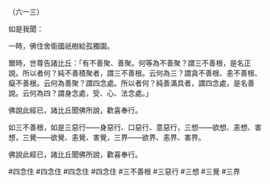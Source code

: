 （六一三）

如是我聞：

一時，佛住舍衛國祇樹給孤獨園。

爾時，世尊告諸比丘：「有不善聚、善聚。何等為不善聚？謂三不善根，是名正說。所以者何？純不善積聚者，謂三不善根。云何為三？謂貪不善根、恚不善根、癡不善根。云何為善聚？謂四念處。所以者何？純善滿具者，謂四念處，是名善說。云何為四？謂身念處，受、心、法念處。」

佛說此經已，諸比丘聞佛所說，歡喜奉行。

如三不善根，如是三惡行——身惡行、口惡行、意惡行，三想——欲想、恚想、害想，三覺——欲覺、恚覺、害覺，三界——欲界、恚界、害界。

佛說此經已，諸比丘聞佛所說，歡喜奉行。



#四念住
#四念住
#四念住
#四念住
#三不善根
#三惡行
#三想
#三覺
#三界
